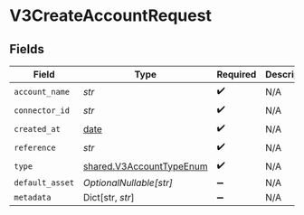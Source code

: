 # V3CreateAccountRequest


## Fields

| Field                                                                | Type                                                                 | Required                                                             | Description                                                          |
| -------------------------------------------------------------------- | -------------------------------------------------------------------- | -------------------------------------------------------------------- | -------------------------------------------------------------------- |
| `account_name`                                                       | *str*                                                                | :heavy_check_mark:                                                   | N/A                                                                  |
| `connector_id`                                                       | *str*                                                                | :heavy_check_mark:                                                   | N/A                                                                  |
| `created_at`                                                         | [date](https://docs.python.org/3/library/datetime.html#date-objects) | :heavy_check_mark:                                                   | N/A                                                                  |
| `reference`                                                          | *str*                                                                | :heavy_check_mark:                                                   | N/A                                                                  |
| `type`                                                               | [shared.V3AccountTypeEnum](../../models/shared/v3accounttypeenum.md) | :heavy_check_mark:                                                   | N/A                                                                  |
| `default_asset`                                                      | *OptionalNullable[str]*                                              | :heavy_minus_sign:                                                   | N/A                                                                  |
| `metadata`                                                           | Dict[str, *str*]                                                     | :heavy_minus_sign:                                                   | N/A                                                                  |